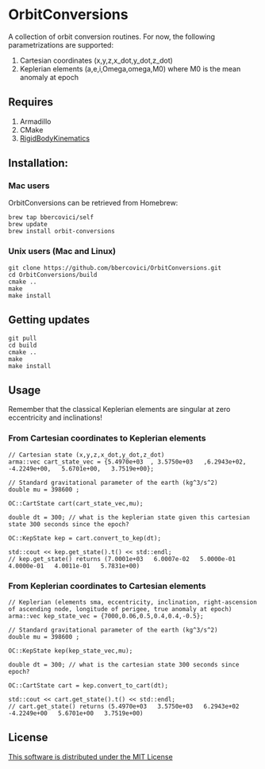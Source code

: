 # OrbitConversions

A collection of orbit conversion routines. For now, the following parametrizations are supported:
 1. Cartesian coordinates (x,y,z,x_dot,y_dot,z_dot)
 2. Keplerian elements (a,e,i,Omega,omega,M0) where M0 is the mean anomaly at epoch

## Requires
1. Armadillo
2. CMake
3. [RigidBodyKinematics](https://github.com/bbercovici/RigidBodyKinematics)

## Installation: 

### Mac users

OrbitConversions can be retrieved from Homebrew:

    brew tap bbercovici/self
    brew update
    brew install orbit-conversions

### Unix users (Mac and Linux)

    git clone https://github.com/bbercovici/OrbitConversions.git
    cd OrbitConversions/build
    cmake ..
    make
    make install

## Getting updates

    git pull
    cd build
    cmake ..
    make
    make install
    
## Usage

Remember that the classical Keplerian elements are singular at zero eccentricity and inclinations!

### From Cartesian coordinates to Keplerian elements
    
    // Cartesian state (x,y,z,x_dot,y_dot,z_dot)
    arma::vec cart_state_vec = {5.4970e+03  , 3.5750e+03   ,6.2943e+02,  -4.2249e+00,   5.6701e+00,   3.7519e+00};
    
    // Standard gravitational parameter of the earth (kg^3/s^2)
    double mu = 398600 ; 
    
    OC::CartState cart(cart_state_vec,mu);
    
    double dt = 300; // what is the keplerian state given this cartesian state 300 seconds since the epoch?
    
    OC::KepState kep = cart.convert_to_kep(dt);
    
    std::cout << kep.get_state().t() << std::endl;
    // kep.get_state() returns (7.0001e+03   6.0007e-02   5.0000e-01   4.0000e-01   4.0011e-01   5.7831e+00)
    

### From Keplerian coordinates to Cartesian elements

    // Keplerian (elements sma, eccentricity, inclination, right-ascension of ascending node, longitude of perigee, true anomaly at epoch)
    arma::vec kep_state_vec = {7000,0.06,0.5,0.4,0.4,-0.5};
    
    // Standard gravitational parameter of the earth (kg^3/s^2)
    double mu = 398600 ; 
    
    OC::KepState kep(kep_state_vec,mu);
    
    double dt = 300; // what is the cartesian state 300 seconds since epoch?
    
    OC::CartState cart = kep.convert_to_cart(dt);
    
    std::cout << cart.get_state().t() << std::endl;
    // cart.get_state() returns (5.4970e+03   3.5750e+03   6.2943e+02  -4.2249e+00   5.6701e+00   3.7519e+00)


## License

[This software is distributed under the MIT License](https://choosealicense.com/licenses/mit/)




